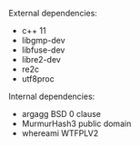 External dependencies:
 - c++ 11
 - libgmp-dev
 - libfuse-dev
 - libre2-dev
 - re2c
 - utf8proc

Internal dependencies:
 - argagg		BSD 0 clause
 - MurmurHash3		public domain
 - whereami		WTFPLV2
